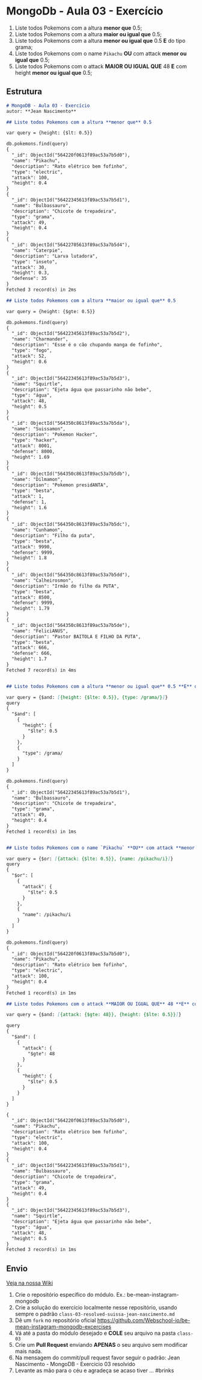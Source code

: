 # MongoDb - Aula 03 - Exercício

1. Liste todos Pokemons com a altura **menor que** 0.5;
2. Liste todos Pokemons com a altura **maior ou igual que** 0.5;
3. Liste todos Pokemons com a altura **menor ou igual que** 0.5 **E** do tipo grama;
4. Liste todos Pokemons com o name `Pikachu` **OU** com attack **menor ou igual que** 0.5;
5. Liste todos Pokemons com o attack **MAIOR OU IGUAL QUE** 48 **E** com  height **menor ou igual que** 0.5;

## Estrutura

```md
# MongoDB - Aula 03 - Exercício
autor: **Jean Nascimento**

## Liste todos Pokemons com a altura **menor que** 0.5

var query = {height: {$lt: 0.5}}

db.pokemons.find(query)
{
  "_id": ObjectId("564220f0613f89ac53a7b5d0"),
  "name": "Pikachu",
  "description": "Rato elétrico bem fofinho",
  "type": "electric",
  "attack": 100,
  "height": 0.4
}
{
  "_id": ObjectId("56422345613f89ac53a7b5d1"),
  "name": "Bulbassauro",
  "description": "Chicote de trepadeira",
  "type": "grama",
  "attack": 49,
  "height": 0.4
}
{
  "_id": ObjectId("56422705613f89ac53a7b5d4"),
  "name": "Caterpie",
  "description": "Larva lutadora",
  "type": "inseto",
  "attack": 30,
  "height": 0.3,
  "defense": 35
}
Fetched 3 record(s) in 2ms

## Liste todos Pokemons com a altura **maior ou igual que** 0.5

var query = {height: {$gte: 0.5}}

db.pokemons.find(query)
{
  "_id": ObjectId("56422345613f89ac53a7b5d2"),
  "name": "Charmander",
  "description": "Esse é o cão chupando manga de fofinho",
  "type": "fogo",
  "attack": 52,
  "height": 0.6
}
{
  "_id": ObjectId("56422345613f89ac53a7b5d3"),
  "name": "Squirtle",
  "description": "Ejeta água que passarinho não bebe",
  "type": "água",
  "attack": 48,
  "height": 0.5
}
{
  "_id": ObjectId("564350c8613f89ac53a7b5da"),
  "name": "Suissamon",
  "description": "Pokemon Hacker",
  "type": "hacker",
  "attack": 8001,
  "defense": 8000,
  "height": 1.69
}
{
  "_id": ObjectId("564350c8613f89ac53a7b5db"),
  "name": "Dilmamon",
  "description": "Pokemon presidANTA",
  "type": "besta",
  "attack": 1,
  "defense": 1,
  "height": 1.6
}
{
  "_id": ObjectId("564350c8613f89ac53a7b5dc"),
  "name": "Cunhamon",
  "description": "Filho da puta",
  "type": "besta",
  "attack": 9990,
  "defense": 9999,
  "height": 1.8
}
{
  "_id": ObjectId("564350c8613f89ac53a7b5dd"),
  "name": "Calheirosmon",
  "description": "Irmão do filho da PUTA",
  "type": "besta",
  "attack": 8500,
  "defense": 9999,
  "height": 1.79
}
{
  "_id": ObjectId("564350c8613f89ac53a7b5de"),
  "name": "FeliciANUS",
  "description": "Pastor BAITOLA E FILHO DA PUTA",
  "type": "besta",
  "attack": 666,
  "defense": 666,
  "height": 1.7
}
Fetched 7 record(s) in 4ms


## Liste todos Pokemons com a altura **menor ou igual que** 0.5 **E** do tipo grama

var query = {$and: [{height: {$lte: 0.5}}, {type: /grama/}]}
query
{
  "$and": [
    {
      "height": {
        "$lte": 0.5
      }
    },
    {
      "type": /grama/
    }
  ]
}

db.pokemons.find(query)
{
  "_id": ObjectId("56422345613f89ac53a7b5d1"),
  "name": "Bulbassauro",
  "description": "Chicote de trepadeira",
  "type": "grama",
  "attack": 49,
  "height": 0.4
}
Fetched 1 record(s) in 1ms


## Liste todos Pokemons com o name `Pikachu` **OU** com attack **menor ou igual que** 0.5

var query = {$or: [{attack: {$lte: 0.5}}, {name: /pikachu/i}]}
query
{
  "$or": [
    {
      "attack": {
        "$lte": 0.5
      }
    },
    {
      "name": /pikachu/i
    }
  ]
}

db.pokemons.find(query)
{
  "_id": ObjectId("564220f0613f89ac53a7b5d0"),
  "name": "Pikachu",
  "description": "Rato elétrico bem fofinho",
  "type": "electric",
  "attack": 100,
  "height": 0.4
}
Fetched 1 record(s) in 1ms

## Liste todos Pokemons com o attack **MAIOR OU IGUAL QUE** 48 **E** com  height **menor ou igual que** 0.5

var query = {$and: [{attack: {$gte: 48}}, {height: {$lte: 0.5}}]}

query
{
  "$and": [
    {
      "attack": {
        "$gte": 48
      }
    },
    {
      "height": {
        "$lte": 0.5
      }
    }
  ]
}

{
  "_id": ObjectId("564220f0613f89ac53a7b5d0"),
  "name": "Pikachu",
  "description": "Rato elétrico bem fofinho",
  "type": "electric",
  "attack": 100,
  "height": 0.4
}
{
  "_id": ObjectId("56422345613f89ac53a7b5d1"),
  "name": "Bulbassauro",
  "description": "Chicote de trepadeira",
  "type": "grama",
  "attack": 49,
  "height": 0.4
}
{
  "_id": ObjectId("56422345613f89ac53a7b5d3"),
  "name": "Squirtle",
  "description": "Ejeta água que passarinho não bebe",
  "type": "água",
  "attack": 48,
  "height": 0.5
}
Fetched 3 record(s) in 1ms

```


## Envio

[Veja na nossa Wiki](https://github.com/Webschool-io/be-mean-instagram/wiki/Exerc%C3%ADcios)

1. Crie o repositório específico do módulo. Ex.: be-mean-instagram-mongodb
2. Crie a solução do exercício localmente nesse repositório, usando sempre o padrão `class-03-resolved-suissa-jean-nascimento.md`
3. Dê um `fork` no repositório oficial https://github.com/Webschool-io/be-mean-instagram-mongodb-excercises
4. Vá até a pasta do módulo desejado e **COLE** seu arquivo na pasta `class-03`
5. Crie um **Pull Request** enviando **APENAS** o seu arquivo sem modificar mais nada.
6. Na mensagem do commit/pull request favor seguir o padrão: Jean Nascimento - MongoDB - Exercicio 03 resolvido
7. Levante as mão para o céu e agradeça se acaso tiver ... #brinks
